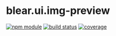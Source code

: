 # blear.ui.img-preview

[![npm module][npm-img]][npm-url]
[![build status][travis-img]][travis-url]
[![coverage][coveralls-img]][coveralls-url]

[travis-img]: https://img.shields.io/travis/blearjs/blear.ui.img-preview/master.svg?style=flat-square
[travis-url]: https://travis-ci.org/blearjs/blear.ui.img-preview

[npm-img]: https://img.shields.io/npm/v/blear.ui.img-preview.svg?style=flat-square
[npm-url]: https://www.npmjs.com/package/blear.ui.img-preview

[coveralls-img]: https://img.shields.io/coveralls/blearjs/blear.ui.img-preview/master.svg?style=flat-square
[coveralls-url]: https://coveralls.io/github/blearjs/blear.ui.img-preview?branch=master

